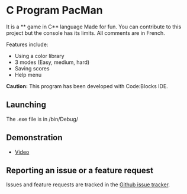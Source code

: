 C Program PacMan
=============

It is a ** game in C** language Made for fun.
You can contribute to this project but the console has its limits.
All comments are in French.

Features include:

- Using a color library
- 3 modes (Easy, medium, hard)
- Saving scores
- Help menu

**Caution:** This program has been developed with Code:Blocks IDE. 

Launching
---------

The .exe file is in /bin/Debug/

Demonstration
---------

- [Video](http://www.youtube.com/watch?v=MyU1t2JObhU)


Reporting an issue or a feature request
---------------------------------------

Issues and feature requests are tracked in the [Github issue tracker](https://github.com/CdWeb/C-Program-PACMAN/issues).
